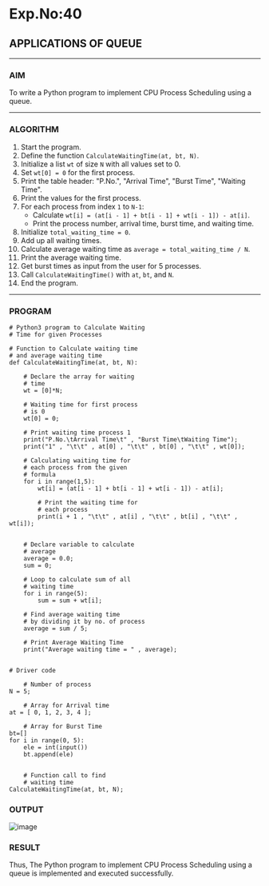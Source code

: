 # Exp.No:40  
## APPLICATIONS OF QUEUE

---

### AIM  
To write a Python program to implement CPU Process Scheduling using a queue.

---

### ALGORITHM  

1. Start the program.  
2. Define the function `CalculateWaitingTime(at, bt, N)`.  
3. Initialize a list `wt` of size `N` with all values set to 0.  
4. Set `wt[0] = 0` for the first process.  
5. Print the table header: "P.No.", "Arrival Time", "Burst Time", "Waiting Time".  
6. Print the values for the first process.  
7. For each process from index `1` to `N-1`:  
   - Calculate `wt[i] = (at[i - 1] + bt[i - 1] + wt[i - 1]) - at[i]`.  
   - Print the process number, arrival time, burst time, and waiting time.  
8. Initialize `total_waiting_time = 0`.  
9. Add up all waiting times.  
10. Calculate average waiting time as `average = total_waiting_time / N`.  
11. Print the average waiting time.  
12. Get burst times as input from the user for 5 processes.  
13. Call `CalculateWaitingTime()` with `at`, `bt`, and `N`.  
14. End the program.

---

### PROGRAM  

```
# Python3 program to Calculate Waiting
# Time for given Processes

# Function to Calculate waiting time
# and average waiting time
def CalculateWaitingTime(at, bt, N):

	# Declare the array for waiting
	# time
	wt = [0]*N;

	# Waiting time for first process
	# is 0
	wt[0] = 0;

	# Print waiting time process 1
	print("P.No.\tArrival Time\t" , "Burst Time\tWaiting Time");
	print("1" , "\t\t" , at[0] , "\t\t" , bt[0] , "\t\t" , wt[0]);

	# Calculating waiting time for
	# each process from the given
	# formula
	for i in range(1,5):
		wt[i] = (at[i - 1] + bt[i - 1] + wt[i - 1]) - at[i];

		# Print the waiting time for
		# each process
		print(i + 1 , "\t\t" , at[i] , "\t\t" , bt[i] , "\t\t" , wt[i]);
	

	# Declare variable to calculate
	# average
	average = 0.0;
	sum = 0;

	# Loop to calculate sum of all
	# waiting time
	for i in range(5):
		sum = sum + wt[i];
	
	# Find average waiting time
	# by dividing it by no. of process
	average = sum / 5;

	# Print Average Waiting Time
	print("Average waiting time = " , average);


# Driver code

	# Number of process
N = 5;

	# Array for Arrival time
at = [ 0, 1, 2, 3, 4 ];

	# Array for Burst Time
bt=[]
for i in range(0, 5):
    ele = int(input())
    bt.append(ele)
	

	# Function call to find
	# waiting time
CalculateWaitingTime(at, bt, N);
```

### OUTPUT
![image](https://github.com/user-attachments/assets/2582c2dd-578e-4cd2-91e5-99d10a775cb6)


### RESULT
Thus, The Python program to implement CPU Process Scheduling using a queue is implemented and executed successfully.
